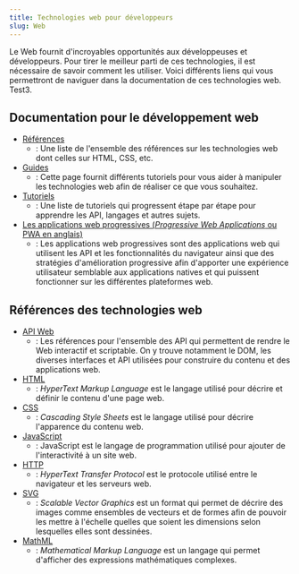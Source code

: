 ```yaml
---
title: Technologies web pour développeurs
slug: Web
---
```


Le Web fournit d'incroyables opportunités aux développeuses et développeurs. Pour tirer le meilleur parti de ces technologies, il est nécessaire de savoir comment les utiliser. Voici différents liens qui vous permettront de naviguer dans la documentation de ces technologies web. Test3.

## Documentation pour le développement web

- [Références](/fr/docs/Web)
  - : Une liste de l'ensemble des références sur les technologies web dont celles sur HTML, CSS, etc.
- [Guides](/fr/docs/Web/Guide)
  - : Cette page fournit différents tutoriels pour vous aider à manipuler les technologies web afin de réaliser ce que vous souhaitez.
- [Tutoriels](/fr/docs/Web/Tutorials)
  - : Une liste de tutoriels qui progressent étape par étape pour apprendre les API, langages et autres sujets.
- [Les applications web progressives (_Progressive Web Applications_ ou PWA en anglais)](/fr/docs/Web/Progressive_web_apps)
  - : Les applications web progressives sont des applications web qui utilisent les API et les fonctionnalités du navigateur ainsi que des stratégies d'amélioration progressive afin d'apporter une expérience utilisateur semblable aux applications natives et qui puissent fonctionner sur les différentes plateformes web.

## Références des technologies web

- [API Web](/fr/docs/Web/API)
  - : Les références pour l'ensemble des API qui permettent de rendre le Web interactif et scriptable. On y trouve notamment le DOM, les diverses interfaces et API utilisées pour construire du contenu et des applications web.
- [HTML](/fr/docs/Web/HTML)
  - : _HyperText Markup Language_ est le langage utilisé pour décrire et définir le contenu d'une page web.
- [CSS](/fr/docs/Web/CSS)
  - : _Cascading Style Sheets_ est le langage utilisé pour décrire l'apparence du contenu web.
- [JavaScript](/fr/docs/Web/JavaScript)
  - : JavaScript est le langage de programmation utilisé pour ajouter de l'interactivité à un site web.
- [HTTP](/fr/docs/Web/HTTP)
  - : _HyperText Transfer Protocol_ est le protocole utilisé entre le navigateur et les serveurs web.
- [SVG](/fr/docs/Web/SVG)
  - : _Scalable Vector Graphics_ est un format qui permet de décrire des images comme ensembles de vecteurs et de formes afin de pouvoir les mettre à l'échelle quelles que soient les dimensions selon lesquelles elles sont dessinées.
- [MathML](/fr/docs/Web/MathML)
  - : _Mathematical Markup Language_ est un langage qui permet d'afficher des expressions mathématiques complexes.
